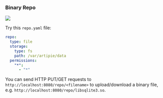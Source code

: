 ### Binary Repo

[![](https://github.com/artipie/artipie/workflows/Proof::binary/badge.svg)](./examples/binary)

Try this `repo.yaml` file:

```yaml
repo:
  type: file
  storage:
    type: fs
    path: /var/artipie/data
  permissions:
    "*":
      - "*"
```

You can send HTTP PUT/GET requests
to `http://localhost:8080/repo/<filename>` to upload/download a binary file,
e.g. `http://localhost:8080/repo/libsqlite3.so`.
